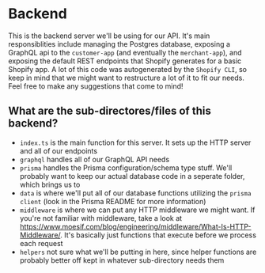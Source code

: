 # Backend

This is the backend server we'll be using for our API. It's main responsiblities include managing the Postgres database, exposing a GraphQL api to the `customer-app` (and eventually the `merchant-app`), and exposing the default
REST endpoints that Shopify generates for a basic Shopify app. A lot of this code was autogenerated by the `Shopify CLI`, so keep in mind that we might want to restructure a lot of it to fit our needs. Feel free to make any suggestions that
come to mind!

## What are the sub-directores/files of this backend?
- `index.ts` is the main function for this server. It sets up the HTTP server and all of our endpoints
- `graphql` handles all of our GraphQL API needs
- `prisma` handles the Prisma configuration/schema type stuff. We'll probably want to keep our actual database code in a seperate folder, which brings us to
- `data` is where we'll put all of our database functions utilizing the `prisma client` (look in the Prisma README for more information)
- `middleware` is where we can put any HTTP middleware we might want. If you're not familiar with middleware, take a look at https://www.moesif.com/blog/engineering/middleware/What-Is-HTTP-Middleware/. It's basically just functions that execute before
we process each request
- `helpers` not sure what we'll be putting in here, since helper functions are probably better off kept in whatever sub-directory needs them